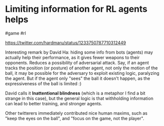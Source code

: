 # Limiting information for RL agents helps

#game #rl

https://twitter.com/hardmaru/status/1233750787710312449

Interesting remark by David Ha: hiding some info from bots (agents) may actually help their performance, as it gives fewer weapons to their opponents. Reduces a possibility of adversarial attack. Say, if an agent tracks the position (or posture) of another agent, not only the motion of the ball, it may be possible for the adversary to exploit existing logic, paralyzing the agent. But if the agent only "sees" the ball it doesn't happen, as the expressiveness of the ball is limited :)

David calls it **Inattentional blindness** (which is a metaphor I find a bit strange in this case), but the general logic is that withholding information can lead to better training, and stronger agents.

Other twitterers immediately contributed nice human maxims, such as "keep the eyes on the ball", and "focus on the game, not the player".